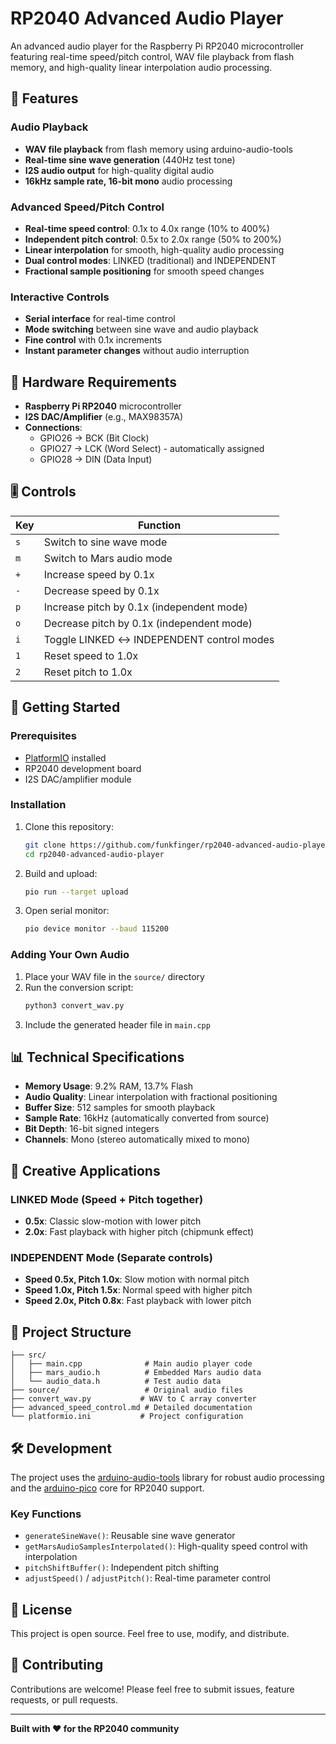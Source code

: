 # RP2040 Advanced Audio Player

An advanced audio player for the Raspberry Pi RP2040 microcontroller featuring real-time speed/pitch control, WAV file playback from flash memory, and high-quality linear interpolation audio processing.

## 🎵 Features

### **Audio Playback**
- **WAV file playback** from flash memory using arduino-audio-tools
- **Real-time sine wave generation** (440Hz test tone)
- **I2S audio output** for high-quality digital audio
- **16kHz sample rate, 16-bit mono** audio processing

### **Advanced Speed/Pitch Control**
- **Real-time speed control**: 0.1x to 4.0x range (10% to 400%)
- **Independent pitch control**: 0.5x to 2.0x range (50% to 200%)
- **Linear interpolation** for smooth, high-quality audio processing
- **Dual control modes**: LINKED (traditional) and INDEPENDENT
- **Fractional sample positioning** for smooth speed changes

### **Interactive Controls**
- **Serial interface** for real-time control
- **Mode switching** between sine wave and audio playback
- **Fine control** with 0.1x increments
- **Instant parameter changes** without audio interruption

## 🔧 Hardware Requirements

- **Raspberry Pi RP2040** microcontroller
- **I2S DAC/Amplifier** (e.g., MAX98357A)
- **Connections**:
  - GPIO26 → BCK (Bit Clock)
  - GPIO27 → LCK (Word Select) - automatically assigned
  - GPIO28 → DIN (Data Input)

## 🎚️ Controls

| Key | Function |
|-----|----------|
| `s` | Switch to sine wave mode |
| `m` | Switch to Mars audio mode |
| `+` | Increase speed by 0.1x |
| `-` | Decrease speed by 0.1x |
| `p` | Increase pitch by 0.1x (independent mode) |
| `o` | Decrease pitch by 0.1x (independent mode) |
| `i` | Toggle LINKED ↔ INDEPENDENT control modes |
| `1` | Reset speed to 1.0x |
| `2` | Reset pitch to 1.0x |

## 🚀 Getting Started

### **Prerequisites**
- [PlatformIO](https://platformio.org/) installed
- RP2040 development board
- I2S DAC/amplifier module

### **Installation**
1. Clone this repository:
   ```bash
   git clone https://github.com/funkfinger/rp2040-advanced-audio-player.git
   cd rp2040-advanced-audio-player
   ```

2. Build and upload:
   ```bash
   pio run --target upload
   ```

3. Open serial monitor:
   ```bash
   pio device monitor --baud 115200
   ```

### **Adding Your Own Audio**
1. Place your WAV file in the `source/` directory
2. Run the conversion script:
   ```bash
   python3 convert_wav.py
   ```
3. Include the generated header file in `main.cpp`

## 📊 Technical Specifications

- **Memory Usage**: 9.2% RAM, 13.7% Flash
- **Audio Quality**: Linear interpolation with fractional positioning
- **Buffer Size**: 512 samples for smooth playback
- **Sample Rate**: 16kHz (automatically converted from source)
- **Bit Depth**: 16-bit signed integers
- **Channels**: Mono (stereo automatically mixed to mono)

## 🎯 Creative Applications

### **LINKED Mode** (Speed + Pitch together)
- **0.5x**: Classic slow-motion with lower pitch
- **2.0x**: Fast playback with higher pitch (chipmunk effect)

### **INDEPENDENT Mode** (Separate controls)
- **Speed 0.5x, Pitch 1.0x**: Slow motion with normal pitch
- **Speed 1.0x, Pitch 1.5x**: Normal speed with higher pitch
- **Speed 2.0x, Pitch 0.8x**: Fast playback with lower pitch

## 📁 Project Structure

```
├── src/
│   ├── main.cpp              # Main audio player code
│   ├── mars_audio.h          # Embedded Mars audio data
│   └── audio_data.h          # Test audio data
├── source/                   # Original audio files
├── convert_wav.py           # WAV to C array converter
├── advanced_speed_control.md # Detailed documentation
└── platformio.ini           # Project configuration
```

## 🛠️ Development

The project uses the [arduino-audio-tools](https://github.com/pschatzmann/arduino-audio-tools) library for robust audio processing and the [arduino-pico](https://github.com/earlephilhower/arduino-pico) core for RP2040 support.

### **Key Functions**
- `generateSineWave()`: Reusable sine wave generator
- `getMarsAudioSamplesInterpolated()`: High-quality speed control with interpolation
- `pitchShiftBuffer()`: Independent pitch shifting
- `adjustSpeed()` / `adjustPitch()`: Real-time parameter control

## 📄 License

This project is open source. Feel free to use, modify, and distribute.

## 🤝 Contributing

Contributions are welcome! Please feel free to submit issues, feature requests, or pull requests.

---

**Built with ❤️ for the RP2040 community**
